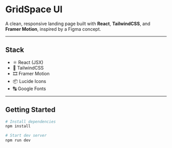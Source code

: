 # GridSpace UI

A clean, responsive landing page built with **React**, **TailwindCSS**, and **Framer Motion**, inspired by a Figma concept.

---

## Stack

- ⚛️ React (JSX)
- 💨 TailwindCSS
- 🎞️ Framer Motion
- 📦 Lucide Icons
- 🔠 Google Fonts

---

## Getting Started

```bash
# Install dependencies
npm install

# Start dev server
npm run dev
